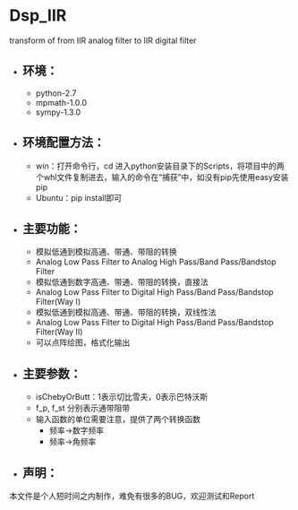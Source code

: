# Dsp_IIR
transform of from IIR analog filter  to IIR digital filter

- ## 环境：
  - python-2.7
  - mpmath-1.0.0
  - sympy-1.3.0
- ## 环境配置方法：
  - win：打开命令行，cd 进入python安装目录下的Scripts，将项目中的两个whl文件复制进去，输入的命令在“捕获”中，如没有pip先使用easy安装pip
  - Ubuntu：pip install即可
- ## 主要功能：
  - 模拟低通到模拟高通、带通、带阻的转换
  - Analog Low Pass Filter to Analog High Pass/Band Pass/Bandstop Filter
  - 模拟低通到数字高通、带通、带阻的转换，直接法
  - Analog Low Pass Filter to Digital High Pass/Band Pass/Bandstop Filter(Way I)
  - 模拟低通到模拟高通、带通、带阻的转换，双线性法
  - Analog Low Pass Filter to Digital High Pass/Band Pass/Bandstop Filter(Way II)
  - 可以点阵绘图，格式化输出
- ## 主要参数：
  - isChebyOrButt：1表示切比雪夫，0表示巴特沃斯
  - f_p, f_st 分别表示通带阻带
  - 输入函数的单位需要注意，提供了两个转换函数
    - 频率->数字频率
    - 频率->角频率
- ## 声明：
 本文件是个人短时间之内制作，难免有很多的BUG，欢迎测试和Report
